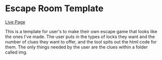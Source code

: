 # Escape Room Template

[Live Page](https://esdidubs.github.io/escape-template/)

This is a template for user's to make their own escape game that looks like
the ones I've made. The user puts in the types of locks they want and the
number of clues they want to offer, and the tool spits out the html code for
them. The only things needed by the user are the clues within a folder
called img.
